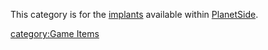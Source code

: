 This category is for the [implants](implant.md "wikilink") available within
[PlanetSide](PlanetSide.md "wikilink").

[category:Game Items](category:Game_Items.md "wikilink")
